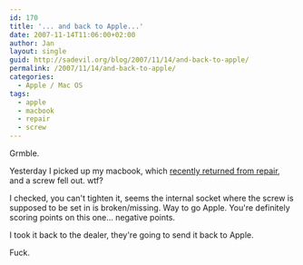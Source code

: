```yaml
---
id: 170
title: '... and back to Apple...'
date: 2007-11-14T11:06:00+02:00
author: Jan
layout: single
guid: http://sadevil.org/blog/2007/11/14/and-back-to-apple/
permalink: /2007/11/14/and-back-to-apple/
categories:
  - Apple / Mac OS
tags:
  - apple
  - macbook
  - repair
  - screw
---
```

Grmble.

Yesterday I picked up my macbook, which [recently returned from repair](https://kcore.org/2007/11/09/my-mac-is-back/), and a screw fell out. wtf?

I checked, you can't tighten it, seems the internal socket where the screw is supposed to be set in is broken/missing. Way to go Apple. You're definitely scoring points on this one... negative points.

I took it back to the dealer, they're going to send it back to Apple.

Fuck.